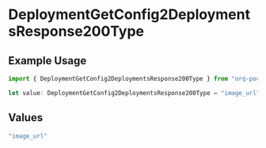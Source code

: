 # DeploymentGetConfig2DeploymentsResponse200Type

## Example Usage

```typescript
import { DeploymentGetConfig2DeploymentsResponse200Type } from "orq-poc-typescript2/models/operations";

let value: DeploymentGetConfig2DeploymentsResponse200Type = "image_url";
```

## Values

```typescript
"image_url"
```